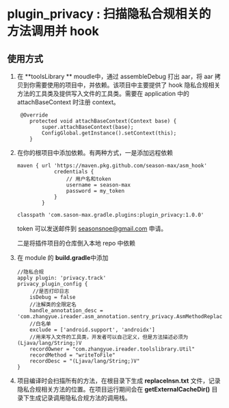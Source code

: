 # plugin_privacy : 扫描隐私合规相关的方法调用并 hook



## 使用方式

1. 在 **toolsLibrary ** moudle中，通过 assembleDebug 打出 aar，将 aar 拷贝到你需要使用的项目中，并依赖。该项目中主要提供了 hook 隐私合规相关方法的工具类及提供写入文件的工具类。需要在 application 中的 attachBaseContext 时注册 context。

   ```
    @Override
       protected void attachBaseContext(Context base) {
           super.attachBaseContext(base);
           ConfigGlobal.getInstance().setContext(this);
       }
   ```

   

2. 在你的根项目中添加依赖。有两种方式，一是添加远程依赖

   ```
   maven { url 'https://maven.pkg.github.com/season-max/asm_hook'
               credentials {
                   // 用户名和token
                   username = season-max
                   password = my_token
               }
           }
   ```

   ```
   classpath 'com.sason-max.gradle.plugins:plugin_privacy:1.0.0'
   ```

   token 可以发送邮件到 seasonsnoe@gmail.com 申请。

   二是将插件项目的仓库倒入本地 repo 中依赖

3. 在 module 的 **build.gradle**中添加

   ```
   //隐私合规
   apply plugin: 'privacy.track'
   privacy_plugin_config {
   		//是否打印日志
       isDebug = false
       //注解类的全限定名
       handle_annotation_desc = 'com.zhangyue.ireader.asm_annotation.sentry_privacy.AsmMethodReplace'
       //白名单
       exclude = ['android.support', 'androidx']
       //用来写入文件的工具类，开发者可以自己定义，但是方法描述必须为 (Ljava/lang/String;)V
       recordOwner = "com.zhangyue.ireader.toolslibrary.Util"
       recordMethod = "writeToFile"
       recordDesc = "(Ljava/lang/String;)V"
   }
   
   ```

4. 项目编译时会扫描所有的方法，在根目录下生成 **replaceInsn.txt** 文件，记录隐私合规相关方法的位置。在项目运行期间会在 **getExternalCacheDir()** 目录下生成记录调用隐私合规方法的调用栈。




